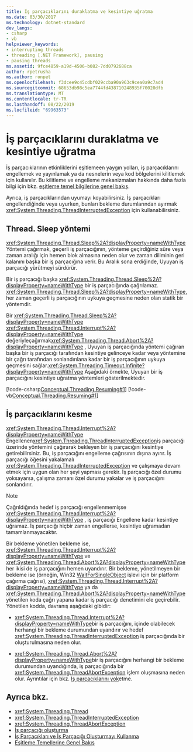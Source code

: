 ```yaml
---
title: İş parçacıklarını duraklatma ve kesintiye uğratma
ms.date: 03/30/2017
ms.technology: dotnet-standard
dev_langs:
- csharp
- vb
helpviewer_keywords:
- interrupting threads
- threading [.NET Framework], pausing
- pausing threads
ms.assetid: 9fce4859-a19d-4506-b082-7dd0792688ca
author: rpetrusha
ms.author: ronpet
ms.openlocfilehash: f3dcee9c45cdbf029ccba90a963c9cea0a9c7ad4
ms.sourcegitcommit: 68653db98c5ea7744fd438710248935f70020dfb
ms.translationtype: MT
ms.contentlocale: tr-TR
ms.lasthandoff: 08/22/2019
ms.locfileid: "69963573"
---
```

# <a name="pausing-and-interrupting-threads"></a>İş parçacıklarını duraklatma ve kesintiye uğratma

İş parçacıklarının etkinliklerini eşitlemeen yaygın yolları, iş parçacıklarını engellemek ve yayınlamak ya da nesnelerin veya kod bölgelerini kilitlemek için kullanılır. Bu kilitleme ve engelleme mekanizmaları hakkında daha fazla bilgi için bkz. [eşitleme temel bilgilerine genel bakış](../../../docs/standard/threading/overview-of-synchronization-primitives.md).  
  
 Ayrıca, iş parçacıklarından uyumayı koyabilirsiniz. İş parçacıkları engellendiğinde veya uyurken, bunları bekleme durumlarından ayırmak <xref:System.Threading.ThreadInterruptedException> için kullanabilirsiniz.  
  
## <a name="the-threadsleep-method"></a>Thread. Sleep yöntemi

 <xref:System.Threading.Thread.Sleep%2A?displayProperty=nameWithType> Yöntemi çağırmak, geçerli iş parçacığının, yönteme geçirdiğiniz süre veya zaman aralığı için hemen blok almasına neden olur ve zaman diliminin geri kalanını başka bir iş parçacığına verir. Bu Aralık sona erdiğinde, Uyuyan iş parçacığı yürütmeyi sürdürür.  
  
 Bir iş parçacığı başka <xref:System.Threading.Thread.Sleep%2A?displayProperty=nameWithType> bir iş parçacığında çağrılamaz.  <xref:System.Threading.Thread.Sleep%2A?displayProperty=nameWithType>, her zaman geçerli iş parçacığının uykuya geçmesine neden olan statik bir yöntemdir.  
  
 Bir <xref:System.Threading.Thread.Sleep%2A?displayProperty=nameWithType> <xref:System.Threading.Thread.Interrupt%2A?displayProperty=nameWithType> değeriyleçağırmak<xref:System.Threading.Thread.Abort%2A?displayProperty=nameWithType> , Uyuyan iş parçacığında yöntemi çağıran başka bir iş parçacığı tarafından kesintiye gelinceye kadar veya yöntemine bir çağrı tarafından sonlandırılana kadar bir iş parçacığının uykuya geçmesini sağlar.<xref:System.Threading.Timeout.Infinite?displayProperty=nameWithType>  Aşağıdaki örnekte, Uyuyan bir iş parçacığını kesintiye uğratma yöntemleri gösterilmektedir.  
  
 [!code-csharp[Conceptual.Threading.Resuming#1](../../../samples/snippets/csharp/VS_Snippets_CLR/Conceptual.Threading.Resuming/cs/Sleep1.cs#1)]
 [!code-vb[Conceptual.Threading.Resuming#1](../../../samples/snippets/visualbasic/VS_Snippets_CLR/Conceptual.Threading.Resuming/vb/Sleep1.vb#1)]  
  
## <a name="interrupting-threads"></a>İş parçacıklarını kesme

 <xref:System.Threading.Thread.Interrupt%2A?displayProperty=nameWithType> Engellenen<xref:System.Threading.ThreadInterruptedException>iş parçacığı üzerinde yöntemini çağırarak bekleyen bir iş parçacığını kesintiye getirebilirsiniz. Bu, iş parçacığını engelleme çağrısının dışına ayırır. İş parçacığı öğesini yakalamalı <xref:System.Threading.ThreadInterruptedException> ve çalışmaya devam etmek için uygun olan her şeyi yapması gerekir. İş parçacığı özel durumu yoksayarsa, çalışma zamanı özel durumu yakalar ve iş parçacığını sonlandırır.  
  
> [!NOTE]
> Çağrıldığında hedef iş parçacığı engellenmemişse <xref:System.Threading.Thread.Interrupt%2A?displayProperty=nameWithType> , iş parçacığı Engellene kadar kesintiye uğramaz. İş parçacığı hiçbir zaman engellerse, kesintiye uğramadan tamamlanmayacaktır.  
  
 Bir bekleme yönetilen bekleme ise, <xref:System.Threading.Thread.Interrupt%2A?displayProperty=nameWithType> ve <xref:System.Threading.Thread.Abort%2A?displayProperty=nameWithType> her ikisi de iş parçacığını hemen uyandırır. Bir bekleme, yönetilmeyen bir bekleme ise (örneğin, Win32 [WaitForSingleObject](/windows/desktop/api/synchapi/nf-synchapi-waitforsingleobject) işlevi için bir platform çağırma çağrısı), <xref:System.Threading.Thread.Interrupt%2A?displayProperty=nameWithType> ya da <xref:System.Threading.Thread.Abort%2A?displayProperty=nameWithType> yönetilen koda çağrı yapana kadar iş parçacığı denetimini ele geçirebilir. Yönetilen kodda, davranış aşağıdaki gibidir:  
  
- <xref:System.Threading.Thread.Interrupt%2A?displayProperty=nameWithType>bir iş parçacığını, içinde olabilecek herhangi bir bekleme durumundan uyandırır ve hedef <xref:System.Threading.ThreadInterruptedException> iş parçacığında bir oluşturulmasına neden olur.  
  
- <xref:System.Threading.Thread.Abort%2A?displayProperty=nameWithType>bir iş parçacığını herhangi bir bekleme durumundan uyandığında, iş parçacığında bir <xref:System.Threading.ThreadAbortException> işlem oluşmasına neden olur. Ayrıntılar için bkz. [Iş parçacıklarını yok](../../../docs/standard/threading/destroying-threads.md)etme.  
  
## <a name="see-also"></a>Ayrıca bkz.

- <xref:System.Threading.Thread>
- <xref:System.Threading.ThreadInterruptedException>
- <xref:System.Threading.ThreadAbortException>
- [İş parçacığı oluşturma](../../../docs/standard/threading/index.md)
- [İş Parçacıkları ve İş Parçacığı Oluşturmayı Kullanma](../../../docs/standard/threading/using-threads-and-threading.md)
- [Eşitleme Temellerine Genel Bakış](../../../docs/standard/threading/overview-of-synchronization-primitives.md)
